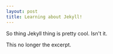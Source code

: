```yaml
---
layout: post
title: Learning about Jekyll!
---
```


So thing Jekyll thing is pretty cool. Isn't it.

This no longer the excerpt.